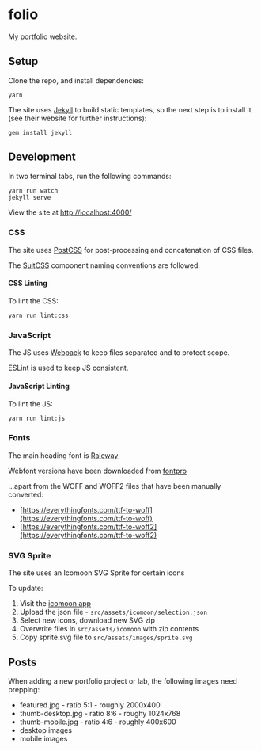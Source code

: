 # folio

My portfolio website.

## Setup

Clone the repo, and install dependencies:

```
yarn
```

The site uses [Jekyll](http://jekyllrb.com/) to build static templates, so the next step is to install it (see their website for further instructions):

```
gem install jekyll
```

## Development

In two terminal tabs, run the following commands:

```
yarn run watch
jekyll serve
```

View the site at [http://localhost:4000/](http://localhost:4000/)

### CSS

The site uses [PostCSS](https://github.com/postcss/postcss) for post-processing and concatenation of CSS files.

The [SuitCSS](https://suitcss.github.io/) component naming conventions are followed.

#### CSS Linting

To lint the CSS:

```
yarn run lint:css
```

### JavaScript

The JS uses [Webpack](https://webpack.github.io/) to keep files separated and to protect scope.

ESLint is used to keep JS consistent.

#### JavaScript Linting

To lint the JS:

```
yarn run lint:js
```

### Fonts

The main heading font is [Raleway](https://www.theleagueofmoveabletype.com/raleway)

Webfont versions have been downloaded from [fontpro](http://fontpro.com/raleway-font-16024)

...apart from the WOFF and WOFF2 files that have been manually converted:

* [https://everythingfonts.com/ttf-to-woff](https://everythingfonts.com/ttf-to-woff)
* [https://everythingfonts.com/ttf-to-woff2](https://everythingfonts.com/ttf-to-woff2)

### SVG Sprite

The site uses an Icomoon SVG Sprite for certain icons

To update:

1. Visit the [icomoon app](https://icomoon.io/)
2. Upload the json file - `src/assets/icomoon/selection.json`
3. Select new icons, download new SVG zip
4. Overwrite files in `src/assets/icomoon` with zip contents
5. Copy sprite.svg file to `src/assets/images/sprite.svg`

## Posts

When adding a new portfolio project or lab, the following images need prepping:

* featured.jpg - ratio 5:1 - roughly 2000x400
* thumb-desktop.jpg - ratio 8:6 - roughy 1024x768
* thumb-mobile.jpg - ratio 4:6 - roughly 400x600
* desktop images
* mobile images
